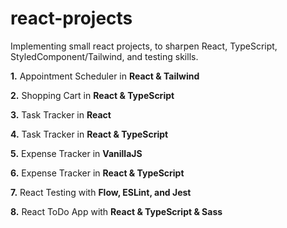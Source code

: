 # react-projects

Implementing small react projects, to sharpen React, TypeScript, StyledComponent/Tailwind, and testing skills.

**1.** Appointment Scheduler in **React & Tailwind**

**2.** Shopping Cart in **React & TypeScript**

**3.** Task Tracker in **React**

**4.** Task Tracker in **React & TypeScript**

**5.** Expense Tracker in **VanillaJS**

**6.** Expense Tracker in **React & TypeScript**

**7.** React Testing with **Flow, ESLint, and Jest**

**8.** React ToDo App with **React & TypeScript & Sass**

